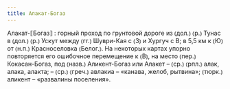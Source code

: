 ```yaml
---
title: Алакат-Богаз
---
```


Алакат-⟦Богаз⟧
: горный проход по грунтовой дороге из ⦅дол.⦆ ⦅р.⦆ Тунас в ⦅дол.⦆ ⦅р.⦆ Ускут между ⦅гг.⦆ Шуври-Кая с ⦅З⦆ и Хургуч с В; в 5,5 км к ⦅Ю⦆ от ⦅н.п.⦆ Красноселовка ⦅Белог.⦆. На некоторых картах упорно повторяется его ошибочное перемещение к ⦅В⦆, на место ⦅пер.⦆ Кокасан-Богаз, под ⦅назв.⦆ Аликент-Богаз или Алакет – ⦅ср.⦆ ⦅рпл.⦆ алак, алака, алакта; – ⦅ср.⦆ ⦅греч.⦆ авлакиа – «канава, желоб, рытвина»; ⦅тюрк.⦆ аликент – «развалины поселения».
